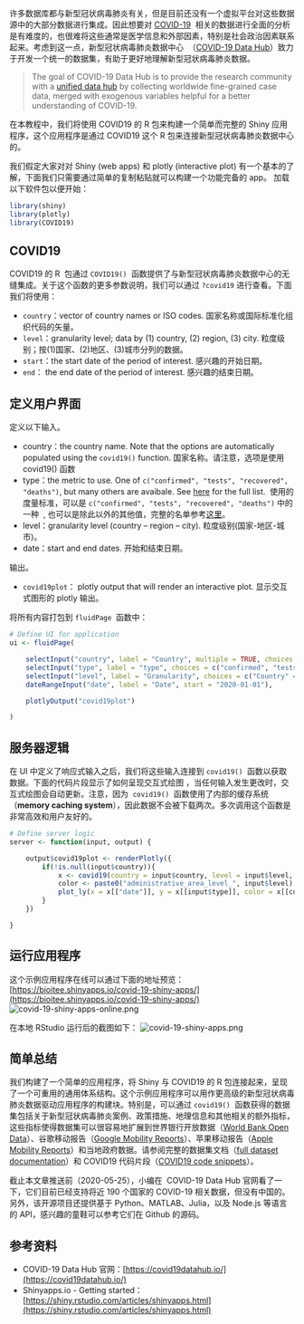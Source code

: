 许多数据库都与新型冠状病毒肺炎有关，但是目前还没有一个虚拟平台对这些数据源中的大部分数据进行集成。因此想要对 [COVID-19](https://covid19datahub.io/)  相关的数据进行全面的分析是有难度的，也很难将这些通常是医学信息和外部因素，特别是社会政治因素联系起来。考虑到这一点，新型冠状病毒肺炎数据中心  （[COVID-19 Data Hub](https://covid19datahub.io/)）致力于开发一个统一的数据集，有助于更好地理解新型冠状病毒肺炎数据。

> The goal of COVID-19 Data Hub is to provide the research community with a [unified data hub](https://covid19datahub.io/articles/data.html) by collecting worldwide fine-grained case data, merged with exogenous variables helpful for a better understanding of COVID-19.

在本教程中，我们将使用 COVID19 的 R 包来构建一个简单而完整的 Shiny 应用程序，这个应用程序是通过 COVID19 这个 R 包来连接新型冠状病毒肺炎数据中心的。

我们假定大家对对 Shiny (web apps) 和 plotly (interactive plot) 有一个基本的了解，下面我们只需要通过简单的复制粘贴就可以构建一个功能完备的 app。 加载以下软件包以便开始：

```r
library(shiny)
library(plotly)
library(COVID19)
```

## COVID19

COVID19 的 R  包通过 `COVID19()`  函数提供了与新型冠状病毒肺炎数据中心的无缝集成。关于这个函数的更多参数说明，我们可以通过 `?covid19` 进行查看。下面我们将使用：

- `country`：vector of country names or ISO codes. 国家名称或国际标准化组织代码的矢量。
- `level`：granularity level; data by (1) country, (2) region, (3) city. 粒度级别；按(1)国家、(2)地区、(3)城市分列的数据。
- `start`：the start date of the period of interest. 感兴趣的开始日期。
- `end`： the end date of the period of interest. 感兴趣的结束日期。

## 定义用户界面

定义以下输入。

- country：the country name. Note that the options are automatically populated using the `covid19()` function. 国家名称。请注意，选项是使用 covid19() 函数
- type：the metric to use. One of `c("confirmed", "tests", "recovered", "deaths")`, but many others are avaibale. See [here](https://covid19datahub.io/articles/doc/data.html) for the full list.  使用的度量标准，可以是 `c("confirmed", "tests", "recovered", "deaths")` 中的一种  , 也可以是除此以外的其他值，完整的名单参考[这里](https://covid19datahub.io/articles/doc/data.html)。
- level：granularity level (country – region – city). 粒度级别(国家-地区-城市)。
- date：start and end dates. 开始和结束日期。

输出。

- `covid19plot`： plotly output that will render an interactive plot. 显示交互式图形的 plotly 输出。

将所有内容打包到 `fluidPage`  函数中：

```r
# Define UI for application
ui <- fluidPage(

    selectInput("country", label = "Country", multiple = TRUE, choices = unique(covid19()$administrative_area_level_1), selected = "Italy"),
    selectInput("type", label = "type", choices = c("confirmed", "tests", "recovered", "deaths")),
    selectInput("level", label = "Granularity", choices = c("Country" = 1, "Region" = 2, "City" = 3), selected = 2),
    dateRangeInput("date", label = "Date", start = "2020-01-01"),

    plotlyOutput("covid19plot")

)
```

## 服务器逻辑

在 UI 中定义了响应式输入之后，我们将这些输入连接到 `covid19()`  函数以获取数据。下面的代码片段显示了如何呈现交互式绘图 ，当任何输入发生更改时，交互式绘图会自动更新。注意，因为  `covid19()`  函数使用了内部的缓存系统（**memory caching system**），因此数据不会被下载两次。多次调用这个函数是非常高效和用户友好的。

```r
# Define server logic
server <- function(input, output) {

    output$covid19plot <- renderPlotly({
        if(!is.null(input$country)){
            x <- covid19(country = input$country, level = input$level, start = input$date[1], end = input$date[2])
            color <- paste0("administrative_area_level_", input$level)
            plot_ly(x = x[["date"]], y = x[[input$type]], color = x[[color]])
        }
    })

}
```

## 运行应用程序

这个示例应用程序在线可以通过下面的地址预览：[https://bioitee.shinyapps.io/covid-19-shiny-apps/](https://bioitee.shinyapps.io/covid-19-shiny-apps/)
![covid-19-shiny-apps-online.png](https://cdn.nlark.com/yuque/0/2020/png/126032/1590390056073-9b5d7e02-c987-495f-ae73-2be724b7429d.png#align=left&display=inline&height=683&originHeight=683&originWidth=949&size=99818&status=done&style=none&width=949)

在本地 RStudio 运行后的截图如下：
![covid-19-shiny-apps.png](https://cdn.nlark.com/yuque/0/2020/png/126032/1590388498855-8ed6490f-cafd-4103-9c34-db728506f569.png#align=left&display=inline&height=653&originHeight=653&originWidth=927&size=93899&status=done&style=none&width=927)

## 简单总结

我们构建了一个简单的应用程序，将 Shiny 与 COVID19 的 R 包连接起来，呈现了一个可重用的通用体系结构。这个示例应用程序可以用作更高级的新型冠状病毒肺炎数据驱动应用程序的构建块。特别是，可以通过 `covid19()`  函数获得的数据集包括关于新型冠状病毒肺炎案例、政策措施、地理信息和其他相关的额外指标，这些指标使得数据集可以很容易地扩展到世界银行开放数据（[World Bank Open Data](https://data.worldbank.org/)）、谷歌移动报告（[Google Mobility Reports](https://www.google.com/covid19/mobility/)）、苹果移动报告（[Apple Mobility Reports](https://www.apple.com/covid19/mobility)）和当地政府数据。请参阅完整的数据集文档（[full dataset documentation](https://covid19datahub.io/articles/doc/data.html)）和 COVID19 代码片段（[COVID19 code snippets](https://covid19datahub.io/articles/api/r.html)）。

截止本文章推送前（2020-05-25），小编在  COVID-19 Data Hub 官网看了一下，它们目前已经支持将近 190 个国家的 COVID-19 相关数据，但没有中国的。另外，该开源项目还提供基于 Python、MATLAB、Julia，以及 Node.js 等语言的 API，感兴趣的童鞋可以参考它们在 Github 的源码。

## 参考资料

- COVID-19 Data Hub 官网：[https://covid19datahub.io/](https://covid19datahub.io/)
- Shinyapps.io - Getting started：[https://shiny.rstudio.com/articles/shinyapps.html](https://shiny.rstudio.com/articles/shinyapps.html)

